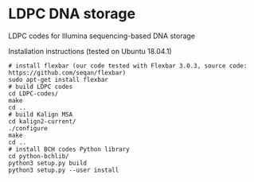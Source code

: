 # LDPC DNA storage
LDPC codes for Illumina sequencing-based DNA storage

Installation instructions (tested on Ubuntu 18.04.1)
```
# install flexbar (our code tested with Flexbar 3.0.3, source code: https://github.com/seqan/flexbar)
sudo apt-get install flexbar
# build LDPC codes
cd LDPC-codes/
make
cd ..
# build Kalign MSA
cd kalign2-current/
./configure
make
cd ..
# install BCH codes Python library
cd python-bchlib/
python3 setup.py build
python3 setup.py --user install
```

